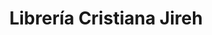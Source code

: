 ---
title: "Librería Cristiana Jireh"
url: /san-pedro-la-laguna/libreria-cristiana-jireh/
shop: Bücher
---